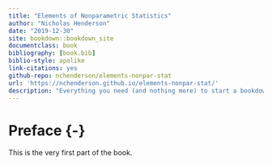 ```yaml
--- 
title: "Elements of Nonparametric Statistics"
author: "Nicholas Henderson"
date: "2019-12-30"
site: bookdown::bookdown_site
documentclass: book
bibliography: [book.bib]
biblio-style: apalike
link-citations: yes
github-repo: nchenderson/elements-nonpar-stat
url: 'https://nchenderson.github.io/elements-nonpar-stat/'
description: "Everything you need (and nothing more) to start a bookdown book."
---
```


# Preface {-}

This is the very first part of the book.
